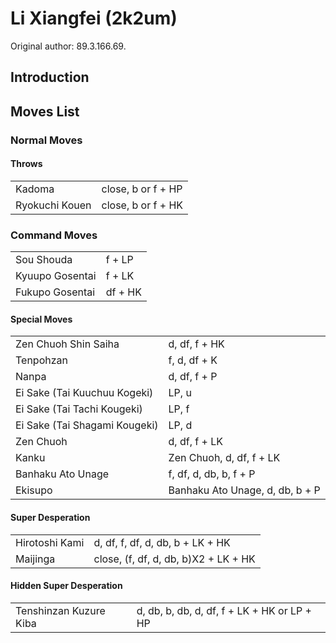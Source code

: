 # Li Xiangfei (2k2um)

Original author: 89.3.166.69.

## Introduction

## Moves List

### Normal Moves

#### Throws

|                |                    |
|----------------|--------------------|
| Kadoma         | close, b or f + HP |
| Ryokuchi Kouen | close, b or f + HK |

### Command Moves

|                 |         |
|-----------------|---------|
| Sou Shouda      | f + LP  |
| Kyuupo Gosentai | f + LK  |
| Fukupo Gosentai | df + HK |

#### Special Moves

|                               |                                 |
|-------------------------------|---------------------------------|
| Zen Chuoh Shin Saiha          | d, df, f + HK                   |
| Tenpohzan                     | f, d, df + K                    |
| Nanpa                         | d, df, f + P                    |
| Ei Sake (Tai Kuuchuu Kogeki)  | LP, u                           |
| Ei Sake (Tai Tachi Kougeki)   | LP, f                           |
| Ei Sake (Tai Shagami Kougeki) | LP, d                           |
| Zen Chuoh                     | d, df, f + LK                   |
| Kanku                         | Zen Chuoh, d, df, f + LK        |
| Banhaku Ato Unage             | f, df, d, db, b, f + P          |
| Ekisupo                       | Banhaku Ato Unage, d, db, b + P |

#### Super Desperation

|                |                                      |
|----------------|--------------------------------------|
| Hirotoshi Kami | d, df, f, df, d, db, b + LK + HK     |
| Maijinga       | close, (f, df, d, db, b)X2 + LK + HK |

#### Hidden Super Desperation

|                        |                                             |
|------------------------|---------------------------------------------|
| Tenshinzan Kuzure Kiba | d, db, b, db, d, df, f + LK + HK or LP + HP |
